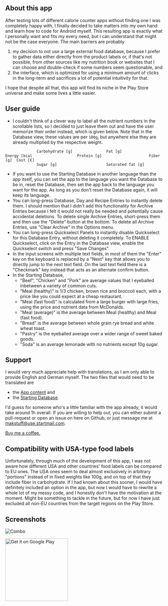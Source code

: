 ## About this app

After testing lots of different calorie counter apps without finding one I was completely happy with, I finally decided to take matters into my own hand and learn how to code for Android myself. This resulting app is exactly what I personally want and fits my every need, but I can understand that might not be the case everyone. The main barriers are probably
1. my decision to not use a large external food database, because I prefer to gather data either directly from the product labels or, if that's not possible, from other sources like my nutrition book or websites that I can choose and double-check if some numbers seem questionable, and
2. the interface, which is optimized for using a minimum amount of clicks in the long-term and sacrifices a lot of potential intuitivity for that.

I hope that despite all that, this app will find its niche in the Play Store universe and make some lives a little easier.

## User guide

- I couldn't think of a clever way to label all the nutrient numbers in the scrollable lists, so I decided to just leave them out and have the user memorize their order instead, which is given below. Note that in the Database view, these values are per `100g`, but anywhere else they are already multiplied by the respective weight.
```
              Carbohydrate [g]               Fat [g]
Energy [kcal                    Protein [g]                     Fiber [g]  Cost [€]
              Sugar [g]                      Saturated fat [g]            
```

- If you want to use the Starting Database in another language than the app itself, you can set the app to the language you want the Database to be in, reset the Database, then set the app back to the language you want for the app. As long as you don't reset the Database again, it will keep its language.
- You can long-press Database, Day and Recipe Entries to instantly delete them. I should mention that I didn't add this functionality for Archive Entries because I felt it would not really be needed and potentially cause accidental deletions. To delete single Archive Entries, short-press them and then use the "Delete" button at the bottom. To delete all Archive Entries, use "Clear Archive" in the Options menu.
- You can long-press Quickselect Panels to instantly disable Quickselect for this Database Entry, without deleting it completely. To ENABLE Quickselect, click on the Entry in the Database view, enable the Quickselect switch and press "Save Changes".
- In the input screens with multiple text fields, in most of them the "Enter" key on the keyboard is replaced by a "Next" key that allows you to directly jump to the next text field. On the last text field there is a "Checkmark" key instead that acts as an alternate confirm button.
- In the Starting Database,
    - "Beef", "Chicken" and "Pork" are average values that I eyeballed inbetween a variety of common cuts.
    - "Meal (healthy)" is 1/3 chicken, brown rice and broccoli each, with a price like you could expect at a cheap restaurant.
    - "Meal (fast food)" is calculated from a large burger with large fries, using the price and nutrient data from McDonalds. 
    - "Meal (average)" is the average between Meal (healthy) and Meal (fast food).
    - "Bread" is the average between whole grain rye bread and white wheat toast.
    - "Pastry" is the eyeballed average over a wider range of sweet baked goods.
    - "Soda" is an average lemonade with no nutrients except 10g sugar.

## Support

I would very much appreciate help with translations, as I am only able to provide English and German myself. The two files that would need to be translated are

- the [App content](https://github.com/Makstuff/MinimalistCalorieCounter/blob/71fcbd46614d7215d8389f958830d982c8bdcc28/app/src/main/res/values/strings.xml) and
- the [Starting Database](https://github.com/Makstuff/MinimalistCalorieCounter/blob/71fcbd46614d7215d8389f958830d982c8bdcc28/app/src/main/res/raw/database.csv).

I'd guess for someone who's a little familiar with the app already, it would take around 1h overall. If you are willing to help out, you can either submit a pull-request or open an issue on here on Github, or just message me at makstuff@use.startmail.com.

[Buy me a coffee.](https://www.buymeacoffee.com/makstuff)

## Compatibility with USA-type food labels

Unfortunately, through much of the development of this app, I was not aware how different USA and other countries' food labels can be compared to EU ones. The USA ones seem to deal almost exclusively in arbitrary "portions" instead of in fixed weights like 100g, and on top of that they include fiber in carbohydrate. If I had known about this sooner, I would have definitely included an option in the app, but now I would have to rewrite a whole lot of my messy code, and I honestly don't have the motivation at the moment. Might be something to tackle in the future, but for now I have just excluded all non-EU countries from the target regions on the Play Store.

## Screenshots

![Combo](https://github.com/Makstuff/MinimalistCalorieCounter/assets/57408125/48908d2c-10d4-4b01-91a2-13dba96b1026)

<a href='https://play.google.com/store/apps/details?id=com.makstuff.minimalistcaloriecounter&pcampaignid=pcampaignidMKT-Other-global-all-co-prtnr-py-PartBadge-Mar2515-1'><img alt='Get it on Google Play' src='https://play.google.com/intl/en_us/badges/static/images/badges/en_badge_web_generic.png' width="200"/></a>

